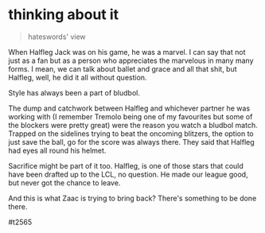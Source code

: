 # thinking about it

> hateswords' view

When Halfleg Jack was on his game, he was a marvel. I can say that not just as a fan but as a person who appreciates the marvelous in many many forms. I mean, we can talk about ballet and grace and all that shit, but Halfleg, well, he did it all without question.

Style has always been a part of bludbol.

The dump and catchwork between Halfleg and whichever partner he was working with (I remember Tremolo being one of my favourites but some of the blockers were pretty great) were the reason you watch a bludbol match. Trapped on the sidelines trying to beat the oncoming blitzers, the option to just save the ball, go for the score was always there. They said that Halfleg had eyes all round his helmet.

Sacrifice might be part of it too. Halfleg, is one of those stars that could have been drafted up to the LCL, no question. He made our league good, but never got the chance to leave.

And this is what Zaac is trying to bring back? There's something to be done there.

#t2565 